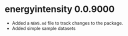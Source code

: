 # energyintensity 0.0.9000

* Added a `NEWS.md` file to track changes to the package.
* Added simple sample datasets
